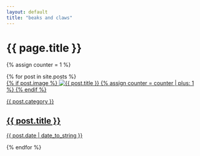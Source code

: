 ```yaml
---
layout: default
title: "beaks and claws"
---
```

<script src="https://unpkg.com/masonry-layout@4/dist/masonry.pkgd.min.js"></script>

<div class="title">
    <h1>{{ page.title }}</h1>
</div>

{% assign counter = 1 %}
<section id="posts">
  {% for post in site.posts %}
    <div class="post-widget">
      <a href="{{ post.url }}">
        {% if post.image %}
          <img src="{{ site.baseurl }}/assets/posts/{{ counter }}.jpg" alt="{{ post.title }}">
          {% assign counter = counter | plus: 1 %}
        {% endif %}
        <div class="post-info">
          <p>{{ post.category }}</p>
          <h2>{{ post.title }}</h2>
          <p>{{ post.date | date_to_string }}</p>
        </div>
      </a>
    </div>
  {% endfor %}
</section>

<script>
  var elem = document.querySelector('#posts');
  var msnry = new Masonry( elem, {
    itemSelector: '.post-widget',
    columnWidth: '.post-widget',
    percentPosition: true
  });
</script>